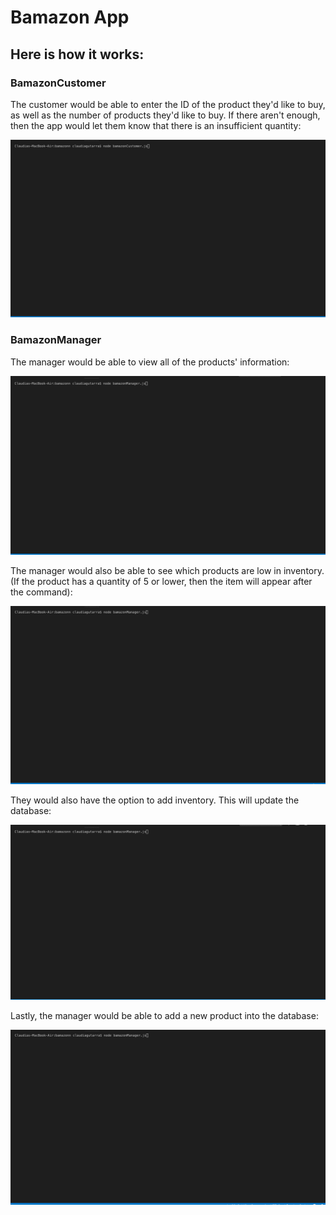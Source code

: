 
<h1> Bamazon App </h1>
<h2> Here is how it works: </h2>
<h3> BamazonCustomer </h3>


<p> The customer would be able to enter the ID of the product they'd like to buy, as well as the number of products they'd like to buy. If there aren't enough, then the app would let them know that there is an insufficient quantity: </p>

![](images/newbamazon1.gif)

<h3> BamazonManager </h3>

<p> The manager would be able to view all of the products' information:</p>

![](images/viewbamazon2.gif)

<p> The manager would also be able to see which products are low in inventory. (If the product has a quantity of 5 or lower, then the item will appear after the command): </p>

![](images/lowbamazon2.gif)

<p> They would also have the option to add inventory. This will update the database: </p>

![](images/addbamazon2.gif)

<p> Lastly, the manager would be able to add a new product into the database: </p>

![](images/newproductbamazon2.gif)



